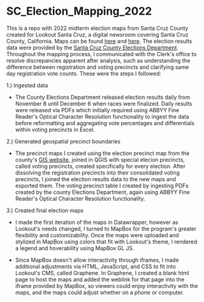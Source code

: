 # SC_Election_Mapping_2022

This is a repo with 2022 midterm election maps from Santa Cruz County created for Lookout Santa Cruz, a digital newsroom covering Santa Cruz County, California. Maps can be found [here](https://lookout.co/santacruz/election-2022/story/2022-12-09/santa-cruz-how-did-your-neighborhood-vote-in-these-three-2022-races) and [here](https://lookout.co/santacruz/election-2022/story/2022-11-28/voter-turnout-fell-by-10-points-in-santa-cruz-county-and-more-in-surrounding-counties). The election results data were provided by the [Santa Cruz County Elections Department](https://www.votescount.us/). Throughout the mapping process, I communicated with the Clerk's office to resolve discrepancies apparent after analysis, such as understanding the difference between registration and voting precincts and clarifying same day registration vote counts. These were the steps I followed:

1.) Ingested data

 - The County Elections Department released election results daily from November 8 until December 6 when races were finalized. Daily results were released via PDFs which initially required using ABBYY Fine Reader's Optical Character Resolution functionality to ingest the data before reformatting and aggregating vote percentages and differentials within voting precincts in Excel. 

2.) Generated geospatial precinct boundaries

 - The precinct maps I created using the election precinct map from the county's [GIS website](https://gis.santacruzcounty.us/), joined in QGIS with special elecion precincts, called voting precincts, created specifically for every election. After dissolving the registration precincts into their consolidated voting precincts, I joined the election results data to the new maps and exported them. The voting precinct table I created by ingesting PDFs created by the county Elections Department, again using ABBYY Fine Reader's Optical Character Resolution functionality.  

3.) Created final election maps

- I made the first iteration of the maps in Datawrapper, however as Lookout's needs changed, I turned to MapBox for the program's greater flexibility and customizability. Once the maps were uploaded and stylized in MapBox using colors that fit with Lookout's theme, I rendered a legend and hoverability using MapBox GL JS.

- Since MapBox doesn't allow interactivity through iframes, I made additional adjustments via HTML, JavaScript, and CSS to fit into Lookout's CMS, called Graphene. In Graphene, I created a blank html page to host the maps and added the weblink for that page into the iframe provided by MapBox, so viewers could enjoy interactivity with the maps, and the maps could adjust whether on a phone or computer. 
